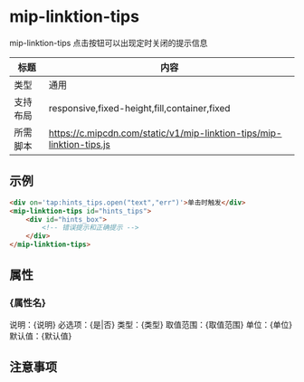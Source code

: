 # mip-linktion-tips

mip-linktion-tips 点击按钮可以出现定时关闭的提示信息

标题|内容
----|----
类型|通用
支持布局|responsive,fixed-height,fill,container,fixed
所需脚本|https://c.mipcdn.com/static/v1/mip-linktion-tips/mip-linktion-tips.js

## 示例


```html
<div on='tap:hints_tips.open("text","err")'>单击时触发</div>
<mip-linktion-tips id="hints_tips">
    <div id="hints_box">
        <!-- 错误提示和正确提示 -->        
    </div>
</mip-linktion-tips>
```

## 属性

### {属性名}

说明：{说明}
必选项：{是|否}
类型：{类型}
取值范围：{取值范围}
单位：{单位}
默认值：{默认值}

## 注意事项

